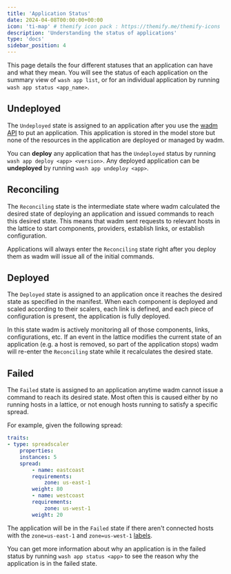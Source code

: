 ```yaml
---
title: 'Application Status'
date: 2024-04-08T00:00:00+00:00
icon: 'ti-map' # themify icon pack : https://themify.me/themify-icons
description: 'Understanding the status of applications'
type: 'docs'
sidebar_position: 4
---
```


This page details the four different statuses that an application can have and what they mean. You will see the status of each application on the summary view of `wash app list`, or for an individual application by running `wash app status <app_name>`.

## Undeployed

The `Undeployed` state is assigned to an application after you use the [wadm API](./api.md) to put an application. This application is stored in the model store but none of the resources in the application are deployed or managed by wadm.

You can **deploy** any application that has the `Undeployed` status by running `wash app deploy <app> <version>`. Any deployed application can be **undeployed** by running `wash app undeploy <app>`.

## Reconciling

The `Reconciling` state is the intermediate state where wadm calculated the desired state of deploying an application and issued commands to reach this desired state. This means that wadm sent requests to relevant hosts in the lattice to start components, providers, establish links, or establish configuration.

Applications will always enter the `Reconciling` state right after you deploy them as wadm will issue all of the initial commands.

## Deployed

The `Deployed` state is assigned to an application once it reaches the desired state as specified in the manifest. When each component is deployed and scaled according to their scalers, each link is defined, and each piece of configuration is present, the application is fully deployed.

In this state wadm is actively monitoring all of those components, links, configurations, etc. If an event in the lattice modifies the current state of an application (e.g. a host is removed, so part of the application stops) wadm will re-enter the `Reconciling` state while it recalculates the desired state.

## Failed

The `Failed` state is assigned to an application anytime wadm cannot issue a command to reach its desired state. Most often this is caused either by no running hosts in a lattice, or not enough hosts running to satisfy a specific spread.

For example, given the following spread:

```yaml
traits:
- type: spreadscaler
    properties:
    instances: 5
    spread:
        - name: eastcoast
        requirements:
            zone: us-east-1
        weight: 80
        - name: westcoast
        requirements:
            zone: us-west-1
        weight: 20
```

The application will be in the `Failed` state if there aren't connected hosts with the `zone=us-east-1` and `zone=us-west-1` [labels](../../deployment/hosts/labels).

You can get more information about why an application is in the failed status by running `wash app status <app>` to see the reason why the application is in the failed state.
